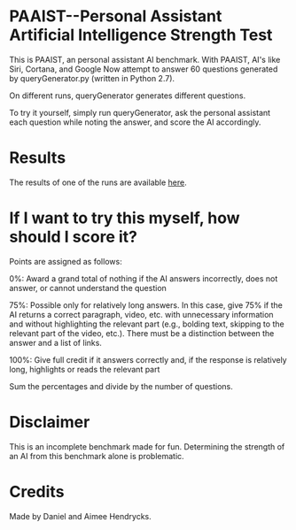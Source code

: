 # PAAIST--Personal Assistant Artificial Intelligence Strength Test

This is PAAIST, an personal assistant AI benchmark. With PAAIST, AI's like Siri, Cortana, and Google Now 
attempt to answer 60 questions generated by queryGenerator.py (written in Python 2.7).

On different runs, queryGenerator generates different questions.

To try it yourself, simply run queryGenerator, ask the personal assistant each question while noting the answer, 
and score the AI accordingly.

# Results
The results of one of the runs are available [here](Results/results.html).

# If I want to try this myself, how should I score it?
Points are assigned as follows:

0%: Award a grand total of nothing if the AI answers incorrectly, does not answer, or cannot understand the question

75%: Possible only for relatively long answers. In this case, give 75% if the AI returns a correct paragraph, video, etc.
with unnecessary information and without highlighting the relevant part (e.g., bolding text, skipping to the relevant part of the video, etc.).
There must be a distinction between the answer and a list of links.

100%: Give full credit if it answers correctly and, if the response is relatively long, highlights or reads the relevant part

Sum the percentages and divide by the number of questions.

# Disclaimer
This is an incomplete benchmark made for fun. Determining the strength of an AI from this benchmark alone
is problematic.

# Credits
Made by Daniel and Aimee Hendrycks.